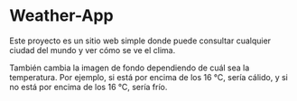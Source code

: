 # Weather-App

Este proyecto es un sitio web simple donde puede consultar cualquier ciudad del mundo y ver cómo se ve el clima.

También cambia la imagen de fondo dependiendo de cuál sea la temperatura. Por ejemplo, si está por encima de los 16 °C, sería cálido, y si no está por encima de los 16 °C, sería frío.
